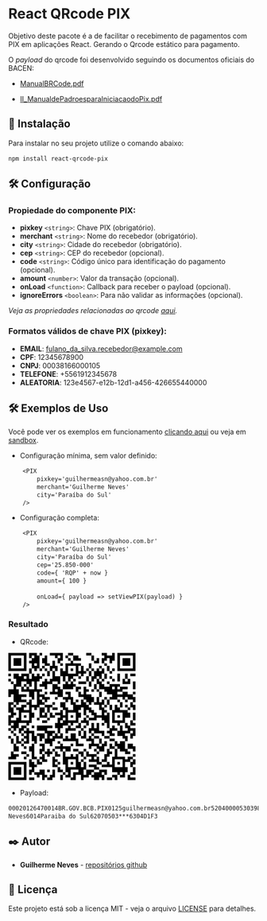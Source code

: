 # React QRcode PIX

Objetivo deste pacote é a de facilitar o recebimento de pagamentos com PIX em aplicações React. Gerando o Qrcode estático para pagamento.

O *payload* do qrcode foi desenvolvido seguindo os documentos oficiais do BACEN:

 - [ManualBRCode.pdf](https://www.bcb.gov.br/content/estabilidadefinanceira/spb_docs/ManualBRCode.pdf)
 * [II_ManualdePadroesparaIniciacaodoPix.pdf](https://www.bcb.gov.br/content/estabilidadefinanceira/pix/Regulamento_Pix/II_ManualdePadroesparaIniciacaodoPix.pdf)

## 🚀 Instalação

Para instalar no seu projeto utilize o comando abaixo:

```
npm install react-qrcode-pix
```

## 🛠️ Configuração

### Propiedade do componente PIX:

 - **pixkey**  ```<string>```: Chave PIX (obrigatório).
 - **merchant**  ```<string>```: Nome do recebedor (obrigatório).
 - **city**  ```<string>```: Cidade do recebedor (obrigatório).
 - **cep**  ```<string>```: CEP do recebedor (opcional).
 - **code**  ```<string>```: Código único para identificação do pagamento (opcional).
 - **amount**  ```<number>```: Valor da transação (opcional).
 - **onLoad** ```<function>```: Callback para receber o payload (opcional).
 - **ignoreErrors** ```<boolean>```: Para não validar as informações (opcional).

*Veja as propriedades relacionadas ao qrcode [aqui](https://github.com/zpao/qrcode.react#available-props).*

### Formatos válidos de chave PIX (pixkey):

 - **EMAIL**: fulano_da_silva.recebedor@example.com
 - **CPF**: 12345678900
 - **CNPJ**: 00038166000105
 - **TELEFONE**: +5561912345678
 - **ALEATORIA**: 123e4567-e12b-12d1-a456-426655440000

## 🛠️ Exemplos de Uso

Você pode ver os exemplos em funcionamento [clicando aqui](https://guilhermeasn.github.io/react-qrcode-pix/) ou veja em [sandbox](https://codesandbox.io/s/cool-resonance-rrcv9q?file=/src/App.js).

 - Configuração mínima, sem valor definido:
  
```
    <PIX
        pixkey='guilhermeasn@yahoo.com.br'
        merchant='Guilherme Neves'
        city='Paraíba do Sul'
    />
```

 - Configuração completa:
  
```
    <PIX
        pixkey='guilhermeasn@yahoo.com.br'
        merchant='Guilherme Neves'
        city='Paraíba do Sul'
        cep='25.850-000'
        code={ 'RQP' + now }
        amount={ 100 }

        onLoad={ payload => setViewPIX(payload) }
    />
```

### Resultado

- QRcode:
  
![QrCodePIX](./qrcode-pix.png)

- Payload:

```
00020126470014BR.GOV.BCB.PIX0125guilhermeasn@yahoo.com.br5204000053039865802BR5915Guilherme Neves6014Paraiba do Sul62070503***6304D1F3
```

## ✒️ Autor

* **Guilherme Neves** - [repositórios github](https://github.com/guilhermeasn/)

## 📄 Licença

Este projeto está sob a licença MIT - veja o arquivo [LICENSE](https://github.com/guilhermeasn/react-qrcode-pix/blob/master/LICENSE) para detalhes.
